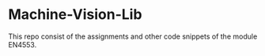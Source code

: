 # Machine-Vision-Lib
This repo consist of the assignments and other code snippets of the module EN4553.
